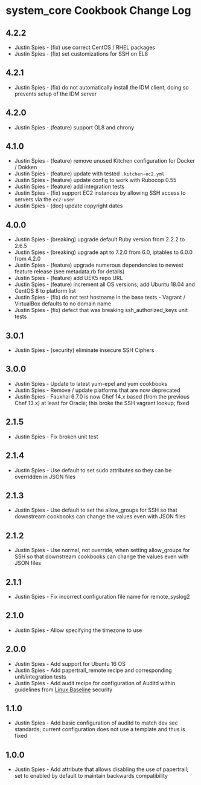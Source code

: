 # system_core Cookbook Change Log

## 4.2.2

- Justin Spies - (fix) use correct CentOS / RHEL packages
- Justin Spies - (fix) set customizations for SSH on EL8

## 4.2.1

- Justin Spies - (fix) do not automatically install the IDM client, doing so prevents setup of the IDM server

## 4.2.0

- Justin Spies - (feature) support OL8 and chrony

## 4.1.0

- Justin Spies - (feature) remove unused Kitchen configuration for Docker / Dokken
- Justin Spies - (feature) update with tested `.kitchen-ec2.yml`
- Justin Spies - (feature) update config to work with Rubocop 0.55
- Justin Spies - (feature) add integration tests
- Justin Spies - (fix) support EC2 instances by allowing SSH access to servers via the `ec2-user`
- Justin Spies - (doc) update copyright dates

## 4.0.0

- Justin Spies - (breaking) upgrade default Ruby version from 2.2.2 to 2.6.5
- Justin Spies - (breaking) upgrade apt to 7.2.0 from 6.0, iptables to 6.0.0 from 4.2.0
- Justin Spies - (feature) upgrade numerous dependencies to newest feature release (see metadata.rb for details)
- Justin Spies - (feature) add UEK5 repo URL
- Justin Spies - (feature) increment all OS versions; add Ubuntu 18.04 and CentOS 8 to platform list
- Justin Spies - (fix) do not test hostname in the base tests - Vagrant / VirtualBox defaults to no domain name
- Justin Spies - (fix) defect that was breaking ssh_authorized_keys unit tests

## 3.0.1

- Justin Spies - (security) eliminate insecure SSH Ciphers

## 3.0.0

- Justin Spies - Update to latest yum-epel and yum cookbooks
- Justin Spies - Remove / update platforms that are now deprecated
- Justin Spies - Fauxhai 6.7.0 is now Chef 14.x based (from the previous Chef 13.x) at least for Oracle; this broke the SSH vagrant lookup; fixed

## 2.1.5

- Justin Spies - Fix broken unit test

## 2.1.4

- Justin Spies - Use default to set sudo attributes so they can be overridden in JSON files

## 2.1.3

- Justin Spies - Use default to set the allow_groups for SSH so that downstream cookbooks can change the values even with JSON files

## 2.1.2

- Justin Spies - Use normal, not override, when setting allow_groups for SSH so that downstream cookbooks can change the values even with JSON files

## 2.1.1

- Justin Spies - Fix incorrect configuration file name for remote_syslog2

## 2.1.0

- Justin Spies - Allow specifying the timezone to use

## 2.0.0

- Justin Spies - Add support for Ubuntu 16 OS
- Justin Spies - Add papertrail_remote recipe and corresponding unit/integration tests
- Justin Spies - Add audit recipe for configuration of Auditd within guidelines from [Linux Baseline](https://github.com/dev-sec/linux-baseline) security

## 1.1.0

- Justin Spies - Add basic configuration of auditd to match dev sec standards; current configuration does not use a template and thus is fixed

## 1.0.0

- Justin Spies - Add attribute that allows disabling the use of papertrail; set to enabled by default to maintain backwards compatibility
